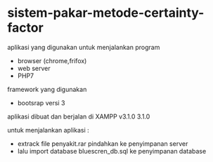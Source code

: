 # sistem-pakar-metode-certainty-factor


aplikasi yang digunakan untuk menjalankan program 
- browser (chrome,frifox)
- web server 
- PHP7

framework yang digunakan 
- bootsrap versi 3

aplikasi dibuat dan berjalan di XAMPP v3.1.0 3.1.0

untuk menjalankan aplikasi :
- extrack file penyakit.rar pindahkan ke penyimpanan server
- lalu import database bluescren_db.sql ke penyimpanan database
